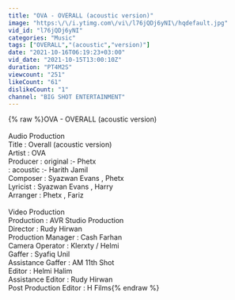 ```yaml
---
title: "OVA - OVERALL (acoustic version)"
image: "https:\/\/i.ytimg.com\/vi\/l76jQDj6yNI\/hqdefault.jpg"
vid_id: "l76jQDj6yNI"
categories: "Music"
tags: ["OVERALL","(acoustic","version)"]
date: "2021-10-16T06:19:23+03:00"
vid_date: "2021-10-15T13:00:10Z"
duration: "PT4M2S"
viewcount: "251"
likeCount: "61"
dislikeCount: "1"
channel: "BIG SHOT ENTERTAINMENT"
---
```

{% raw %}OVA - OVERALL (acoustic version)<br /><br />Audio Production <br />Title : Overall (acoustic version)<br />Artist : OVA<br />Producer : original    :- Phetx<br />                 : acoustic  :- Harith Jamil<br />Composer : Syazwan Evans , Phetx<br />Lyricist : Syazwan Evans , Harry<br />Arranger : Phetx , Fariz<br /><br />Video Production<br />Production : AVR Studio Production<br />Director : Rudy Hirwan<br />Production Manager : Cash Farhan<br />Camera Operator : Klerxty / Helmi<br />Gaffer : Syafiq Unil <br />Assistance Gaffer : AM 11th Shot<br />Editor : Helmi Halim <br />Assistance Editor : Rudy Hirwan<br />Post Production Editor : H Films{% endraw %}
